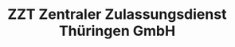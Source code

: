 ---
title: "ZZT Zentraler Zulassungsdienst Thüringen GmbH"
url: /arnstadt/zzt-zentraler-zulassungsdienst-thueringen-gmbh/
shop: Beschriftungen
---